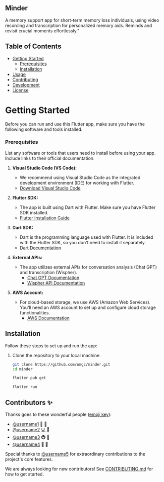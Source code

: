 ## Minder

A memory support app for short-term memory loss individuals, using video recording and transcription for personalized memory aids. Reminds and revisit crucial moments effortlessly."

## Table of Contents
- [Getting Started](#getting-started)
  - [Prerequisites](#prerequisites)
  - [Installation](#installation)
- [Usage](#usage)
- [Contributing](#contributing)
- [Development](#development)
- [License](#license)

# Getting Started

Before you can run and use this Flutter app, make sure you have the following software and tools installed.

### Prerequisites
List any software or tools that users need to install before using your app. Include links to their official documentation.

1. **Visual Studio Code (VS Code):**
   - We recommend using Visual Studio Code as the integrated development environment (IDE) for working with Flutter.
   - [Download Visual Studio Code](https://code.visualstudio.com/)

2. **Flutter SDK:**
   - The app is built using Dart with Flutter. Make sure you have Flutter SDK installed.
   - [Flutter Installation Guide](https://flutter.dev/docs/get-started/install)

3. **Dart SDK:**
   - Dart is the programming language used with Flutter. It is included with the Flutter SDK, so you don't need to install it separately.
   - [Dart Documentation](https://dart.dev/)

4. **External APIs:**
   - The app utilizes external APIs for conversation analysis (Chat GPT) and transcription (Wispher).
     - [Chat GPT Documentation](https://chatgpt.com/documentation)
     - [Wispher API Documentation](https://wispher.io/api-docs/)

5. **AWS Account:**
   - For cloud-based storage, we use AWS (Amazon Web Services). You'll need an AWS account to set up and configure cloud storage functionalities.
     - [AWS Documentation](https://aws.amazon.com/getting-started/)

## Installation

Follow these steps to set up and run the app:

1. Clone the repository to your local machine:

   ```bash
   git clone https://github.com/umgc/minder.git
   cd minder
   
   flutter pub get

   flutter run

## Contributors ✨

Thanks goes to these wonderful people ([emoji key](https://allcontributors.org/docs/en/emoji-key)):

- [@username1](https://github.com/username1) 🎨 🐛
- [@username2](https://github.com/username2) 💻 📖
- [@username3](https://github.com/username3) 🚇 🚧
- [@username4](https://github.com/username4) 🤔 💬

Special thanks to [@username5](https://github.com/username5) for extraordinary contributions to the project's core features.

We are always looking for new contributors! See [CONTRIBUTING.md](./CONTRIBUTING.md) for how to get started.

